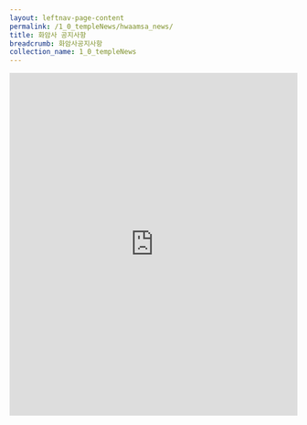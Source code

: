 ```yaml
---
layout: leftnav-page-content
permalink: /1_0_templeNews/hwaamsa_news/
title: 화암사 공지사항
breadcrumb: 화암사공지사항
collection_name: 1_0_templeNews
---
```



<iframe width="100%"
        height="600"                
        src = "https://m.cafe.naver.com/ca-fe/hwaamsa?url=https://m.cafe.naver.com/ca-fe/web/cafes/29963936/menus/1?tab=notice"
        frameborder="0"
        allow="autoplay; encrypted-media"
        allowfullscreen></iframe>

<!--         src="https://m.cafe.naver.com/ca-fe/web/cafes/29963936/menus/1" -->
